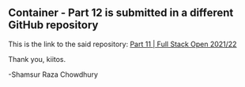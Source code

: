 ## Container - Part 12 is submitted in a different GitHub repository 

This is the link to the said repository: [Part 11 | Full Stack Open 2021/22](https://github.com/shamsch/part12-containers-applications)

Thank you, kiitos. 

-Shamsur Raza Chowdhury
